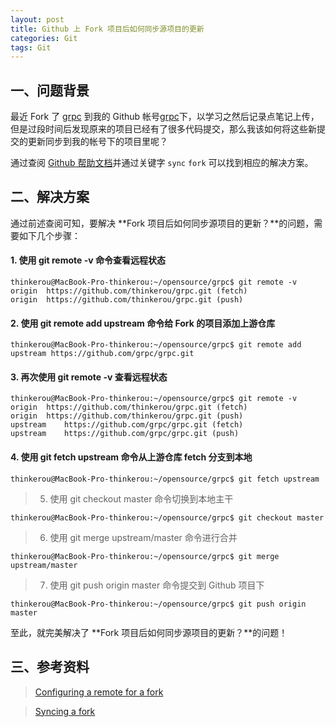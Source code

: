 ```yaml
---
layout: post
title: Github 上 Fork 项目后如何同步源项目的更新 
categories: Git 
tags: Git
---
```


## 一、问题背景

最近 Fork 了 [grpc](https://github.com/grpc/grpc) 到我的 Github 帐号[grpc](https://github.com/thinkerou/grpc)下，以学习之然后记录点笔记上传，但是过段时间后发现原来的项目已经有了很多代码提交，那么我该如何将这些新提交的更新同步到我的帐号下的项目里呢？

通过查阅 [Github 帮助文档](https://help.github.com/)并通过关键字 `sync` `fork` 可以找到相应的解决方案。

## 二、解决方案

通过前述查阅可知，要解决 **Fork 项目后如何同步源项目的更新？**的问题，需要如下几个步骤：

#### 1. 使用 git remote -v 命令查看远程状态

    thinkerou@MacBook-Pro-thinkerou:~/opensource/grpc$ git remote -v
    origin	https://github.com/thinkerou/grpc.git (fetch)
    origin	https://github.com/thinkerou/grpc.git (push)

#### 2. 使用 git remote add upstream 命令给 Fork 的项目添加上游仓库

    thinkerou@MacBook-Pro-thinkerou:~/opensource/grpc$ git remote add upstream https://github.com/grpc/grpc.git
    
#### 3. 再次使用 git remote -v 查看远程状态

    thinkerou@MacBook-Pro-thinkerou:~/opensource/grpc$ git remote -v
    origin	https://github.com/thinkerou/grpc.git (fetch)
    origin	https://github.com/thinkerou/grpc.git (push)
    upstream	https://github.com/grpc/grpc.git (fetch)
    upstream	https://github.com/grpc/grpc.git (push)
    
#### 4. 使用 git fetch upstream 命令从上游仓库 fetch 分支到本地

    thinkerou@MacBook-Pro-thinkerou:~/opensource/grpc$ git fetch upstream
     
> 5. 使用 git checkout master 命令切换到本地主干

    thinkerou@MacBook-Pro-thinkerou:~/opensource/grpc$ git checkout master
    
> 6. 使用 git merge upstream/master 命令进行合并

    thinkerou@MacBook-Pro-thinkerou:~/opensource/grpc$ git merge upstream/master
    
> 7. 使用 git push origin master 命令提交到 Github 项目下

    thinkerou@MacBook-Pro-thinkerou:~/opensource/grpc$ git push origin master

至此，就完美解决了 **Fork 项目后如何同步源项目的更新？**的问题！

## 三、参考资料

> [Configuring a remote for a fork](https://help.github.com/articles/configuring-a-remote-for-a-fork/)

> [Syncing a fork](https://help.github.com/articles/syncing-a-fork/)

